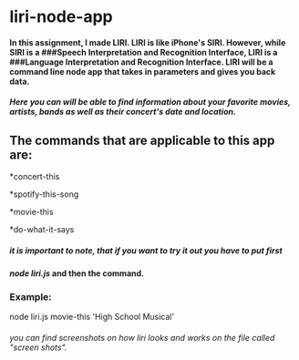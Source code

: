 # liri-node-app
#### In this assignment, I made LIRI. LIRI is like iPhone's SIRI. However, while SIRI is a ###Speech Interpretation and Recognition Interface, LIRI is a ###Language Interpretation and Recognition Interface. LIRI will be a command line node app that takes in parameters and gives you back data.
##### Here you can will be able to find information about your favorite movies, artists, bands as well as their concert's date and location.

## The commands that are applicable to this app are:
*concert-this

*spotify-this-song

*movie-this

*do-what-it-says

##### it is important to note, that if you want to try it out you have to put first
#### _*node liri.js*_ and then the command.

### Example:
node liri.js movie-this 'High School Musical'

###### you can find screenshots on how liri looks and works on the file called "screen shots".
